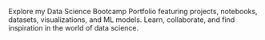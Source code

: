 Explore my Data Science Bootcamp Portfolio featuring projects, notebooks, datasets, visualizations, and ML models. Learn, collaborate, and find inspiration in the world of data science.
